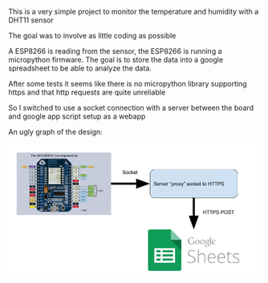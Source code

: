 This is a very simple project to monitor the temperature and humidity with a DHT11 sensor

The goal was to involve as little coding as possible

A ESP8266 is reading from the sensor, the ESP8266 is running a micropython firmware. The goal is to store the data into a google spreadsheet to be able to analyze the data.

After some tests it seems like there is no micropython library supporting https and that http requests are quite unreliable

So I switched to use a socket connection with a server between the board and google app script setup as a webapp

An ugly graph of the design:

![Alt text](/ressources/design.jpg?raw=true "Design")
